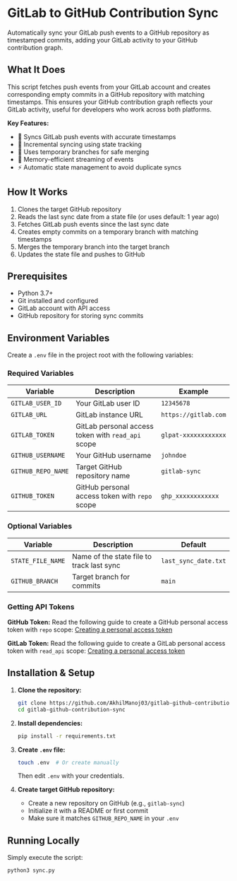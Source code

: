 # GitLab to GitHub Contribution Sync

Automatically sync your GitLab push events to a GitHub repository as timestamped commits, adding
your GitLab activity to your GitHub contribution graph.

## What It Does

This script fetches push events from your GitLab account and creates corresponding empty commits in
a GitHub repository with matching timestamps. This ensures your GitHub contribution graph reflects
your GitLab activity, useful for developers who work across both platforms.

**Key Features:**
- 📅 Syncs GitLab push events with accurate timestamps
- 🔄 Incremental syncing using state tracking
- 🌿 Uses temporary branches for safe merging
- 💾 Memory-efficient streaming of events
- ⚡ Automatic state management to avoid duplicate syncs

## How It Works

1. Clones the target GitHub repository
2. Reads the last sync date from a state file (or uses default: 1 year ago)
3. Fetches GitLab push events since the last sync date
4. Creates empty commits on a temporary branch with matching timestamps
5. Merges the temporary branch into the target branch
6. Updates the state file and pushes to GitHub

## Prerequisites

- Python 3.7+
- Git installed and configured
- GitLab account with API access
- GitHub repository for storing sync commits

## Environment Variables

Create a `.env` file in the project root with the following variables:

### Required Variables

| Variable | Description | Example |
|----------|-------------|---------|
| `GITLAB_USER_ID` | Your GitLab user ID | `12345678` |
| `GITLAB_URL` | GitLab instance URL | `https://gitlab.com` |
| `GITLAB_TOKEN` | GitLab personal access token with `read_api` scope | `glpat-xxxxxxxxxxxx` |
| `GITHUB_USERNAME` | Your GitHub username | `johndoe` |
| `GITHUB_REPO_NAME` | Target GitHub repository name | `gitlab-sync` |
| `GITHUB_TOKEN` | GitHub personal access token with `repo` scope | `ghp_xxxxxxxxxxxx` |

### Optional Variables

| Variable | Description | Default |
|----------|-------------|---------|
| `STATE_FILE_NAME` | Name of the state file to track last sync | `last_sync_date.txt` |
| `GITHUB_BRANCH` | Target branch for commits | `main` |

### Getting API Tokens

**GitHub Token:** Read the following guide to create a GitHub personal access token with `repo`
scope: [Creating a personal access token](https://docs.github.com/en/authentication/keeping-your-account-and-data-secure/managing-your-personal-access-tokens)

**GitLab Token:** Read the following guide to create a GitLab personal access token with `read_api`
scope: [Creating a personal access token](https://docs.gitlab.com/ee/user/profile/personal_access_tokens.html)

## Installation & Setup

1. **Clone the repository:**
   ```bash
   git clone https://github.com/AkhilManoj03/gitlab-github-contribution-sync.git
   cd gitlab-github-contribution-sync
   ```

2. **Install dependencies:**
   ```bash
   pip install -r requirements.txt
   ```

3. **Create `.env` file:**
   ```bash
   touch .env  # Or create manually
   ```
   Then edit `.env` with your credentials.

4. **Create target GitHub repository:**
   - Create a new repository on GitHub (e.g., `gitlab-sync`)
   - Initialize it with a README or first commit
   - Make sure it matches `GITHUB_REPO_NAME` in your `.env`

## Running Locally

Simply execute the script:

```bash
python3 sync.py
```

